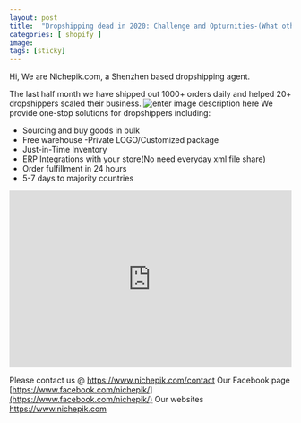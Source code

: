 ```yaml
---
layout: post
title:  "Dropshipping dead in 2020: Challenge and Opturnities-(What others won't tell you)"
categories: [ shopify ]
image: 
tags: [sticky]
---
```

Hi, We are Nichepik.com, a Shenzhen based dropshipping agent.

The last half month we have shipped out 1000+ orders daily and helped 20+ dropshippers scaled their business.
![enter image description here](https://i.imgur.com/RzVF9zi.png)
 We provide one-stop solutions for dropshippers including:
 - Sourcing and buy goods in bulk 
 - Free warehouse -Private LOGO/Customized package 
 - Just-in-Time Inventory 
 - ERP Integrations with your store(No need everyday xml file share) 
 - Order fulfillment in 24 hours 
 - 5-7 days to majority countries 
<iframe width="100%" height="315" src="https://www.youtube.com/embed/Rjt1MhRbXPA" frameborder="0" allow="accelerometer; autoplay; encrypted-media; gyroscope; picture-in-picture" allowfullscreen></iframe>
 
 Please contact us @ https://www.nichepik.com/contact
 Our Facebook page [https://www.facebook.com/nichepik/](https://www.facebook.com/nichepik/)
 Our websites https://www.nichepik.com
<!--stackedit_data:
eyJoaXN0b3J5IjpbMjQ4NjM1NzkxXX0=
-->